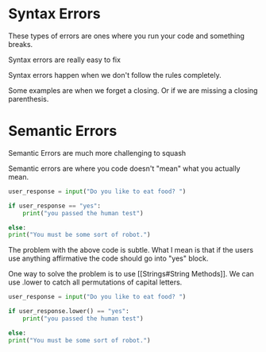 # Syntax Errors

These types of errors are ones where you run your code and something breaks.

Syntax errors are really easy to fix

Syntax errors happen when we don't follow the rules completely.

Some examples are when we forget a closing. Or if we are missing a closing parenthesis.

# Semantic Errors

Semantic Errors are much more challenging to squash

Semantic errors are where you code doesn't "mean" what you actually mean.

```python
user_response = input("Do you like to eat food? ")

if user_response == "yes":
	print("you passed the human test")

else:
print("You must be some sort of robot.")
```

The problem with the above code is subtle. What I mean is that if the users use anything affirmative the code should go into "yes" block.


One way to solve the problem is to use [[Strings#String Methods]]. We can use .lower to catch all permutations of capital letters.

```python
user_response = input("Do you like to eat food? ")

if user_response.lower() == "yes":
	print("you passed the human test")

else:
print("You must be some sort of robot.")
```